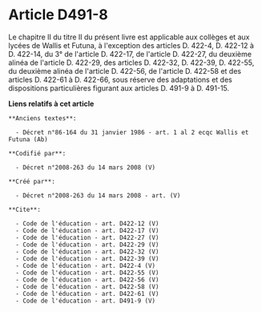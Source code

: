 # Article D491-8

Le chapitre II du titre II du présent livre est applicable aux collèges et aux lycées de Wallis et Futuna, à l'exception des
articles D. 422-4, D. 422-12 à D. 422-14, du 3° de l'article D. 422-17, de l'article D. 422-27, du deuxième alinéa de
l'article D. 422-29, des articles D. 422-32, 
D. 422-39, D. 422-55, du deuxième alinéa de l'article D. 422-56, de l'article D. 422-58 et des articles D. 422-61 à D.
422-66, sous réserve des adaptations et des dispositions particulières figurant aux articles D. 491-9 à D. 491-15.

**Liens relatifs à cet article**

	**Anciens textes**:

	  - Décret n°86-164 du 31 janvier 1986 - art. 1 al 2 ecqc Wallis et Futuna (Ab)

	**Codifié par**:

	  - Décret n°2008-263 du 14 mars 2008 (V)

	**Créé par**:

	  - Décret n°2008-263 du 14 mars 2008 - art. (V)

	**Cite**:

	  - Code de l'éducation - art. D422-12 (V)
	  - Code de l'éducation - art. D422-17 (V)
	  - Code de l'éducation - art. D422-27 (V)
	  - Code de l'éducation - art. D422-29 (V)
	  - Code de l'éducation - art. D422-32 (V)
	  - Code de l'éducation - art. D422-39 (V)
	  - Code de l'éducation - art. D422-4 (V)
	  - Code de l'éducation - art. D422-55 (V)
	  - Code de l'éducation - art. D422-56 (V)
	  - Code de l'éducation - art. D422-58 (V)
	  - Code de l'éducation - art. D422-61 (V)
	  - Code de l'éducation - art. D491-9 (V)
